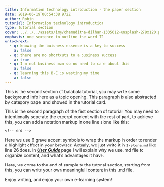 ```yaml
---
title: Information technology introduction - the paper section
date: 2019-06-19T00:54:38.972Z
author: Robin
tutorial: Information technology introduction
type: tutorial section
cover: ../../../assets/img/chamuditha-dilhan-1335612-unsplash-278x120.png
emphasis: one sentence to outline the word IT
unlocknext:
  - q: knowing the buisness essence is a key to success
    a: false
  - q: there are no shortcuts to a business success
    a: true
  - q: I m not business man so no need to care about this
    a: false
  - q: learning this B-E is wasting my time
    a: false
---
```


This is the second section of balabala tutorial, you may write some background info here as a topic opening. This paragraph is also abstracted by category page, and showed in the tutorial card. 

<!-- end -->

This is the second paragraph of the first section of tutorial. You may need to intentionally seperate the excerpt content with the rest of part, to achieve this, you can add a notation markup in one line alone like this:

```
<!-- end -->
```

Here we use 6 grave accent symbols to wrap the markup in order to render a highlight effect in your browser. Actualy, we just write it in `1-stone.md` like line 26 does. In ***[User Guide](/userguide/)*** page I will explain why we use .md file to organize content, and what's advantages it have.

Here, we come to the end of sample to the tutorial section, starting from this, you can write your own meaningfull content in this .md file.

Enjoy writing, and enjoy your own e-learning system!
